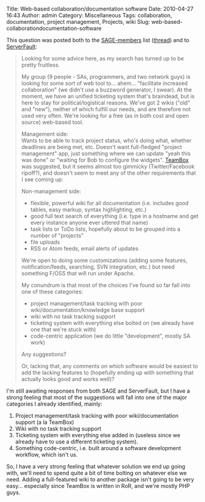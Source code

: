 Title: Web-based collaboration/documentation software
Date: 2010-04-27 16:43
Author: admin
Category: Miscellaneous
Tags: collaboration, documentation, project management, Projects, wiki
Slug: web-based-collaborationdocumentation-software

This question was posted both to the [SAGE-members][] list ([thread][])
and to [ServerFault][]:

> Looking for some advice here, as my search has turned up to be pretty
> fruitless.
>
> My group (9 people - SAs, programmers, and two network guys) is
> looking for some sort of web tool to... ahem... "facilitate increased
> collaboration" (we didn't use a buzzword generator, I swear). At the
> moment, we have an unified ticketing system that's braindead, but is
> here to stay for political/logistical reasons. We've got 2 wikis
> ("old" and "new"), neither of which fulfill our needs, and are
> therefore not used very often. We're looking for a free (as in both
> cost and open source) web-based tool.
>
> Management side:  
>  Wants to be able to track project status, who's doing what, whether
> deadlines are being met, etc. Doesn't want full-fledged "project
> management" app, just something where we can update "yeah this was
> done" or "waiting for Bob to configure the widgets". [TeamBox][] was
> suggested, but it seems almost too gimmicky (Twitter/Facebook
> ripoff?), and doesn't seem to meet any of the other requirements that
> I see coming up:
>
> Non-management side:  
>  - flexible, powerful wiki for all documentation (i.e. includes good
> tables, easy markup, syntax highlighting, etc.)  
>  - good full text search of everything (i.e. type in a hostname and
> get every instance anyone ever uttered that name)  
>  - task lists or ToDo lists, hopefully about to be grouped into a
> number of "projects"  
>  - file uploads  
>  - RSS or Atom feeds, email alerts of updates
>
> We're open to doing some customizations (adding some features,
> notification/feeds, searching, SVN integration, etc.) but need
> something F/OSS that will run under Apache.
>
> My conundrum is that most of the choices I've found so far fall into
> one of these categories:  
>  - project management/task tracking with poor
> wiki/documentation/knowledge base support  
>  - wiki with no task tracking support  
>  - ticketing system with everything else bolted on (we already have
> one that we're stuck with)  
>  - code-centric application (we do little "development", mostly SA
> work)
>
> Any suggestions?
>
> Or, lacking that, any comments on which software would be easiest to
> add the lacking features to (hopefully ending up with something that
> actually looks good and works well)?

I'm still awaiting responses from both SAGE and ServerFault, but I have
a strong feeling that most of the suggestions will fall into one of the
major categories I already identified, mainly:

1.  Project management/task tracking with poor wiki/documentation
    support (a la TeamBox)
2.  Wiki with no task tracking support
3.  Ticketing system with everything else added in (useless since we
    already have to use a different ticketing system).
4.  Something code-centric, i.e. built around a software development
    workflow, which isn't us.

So, I have a very strong feeling that whatever solution we end up going
with, we'll need to spend quite a bit of time bolting on whatever else
we need. Adding a full-featured wiki to another package isn't going to
be very easy... especially since TeamBox is written in RoR, and we're
mostly PHP guys.

  [SAGE-members]: http://www.sage.org/lists/
  [thread]: http://mailman.sage.org/pipermail/sage-members/2010/msg00788.html
  [ServerFault]: http://serverfault.com/questions/136416/free-web-based-software-for-team-collaboration-documentation
  [TeamBox]: http://www.teambox.com
